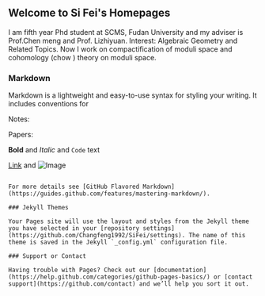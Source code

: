 ## Welcome to Si Fei's  Homepages

I am fifth year Phd student at SCMS, Fudan University and my adviser is Prof.Chen meng and Prof. Lizhiyuan.
Interest: Algebraic Geometry and Related Topics. Now I work on compactification of moduli space and cohomology (chow ) theory on moduli space.


### Markdown

Markdown is a lightweight and easy-to-use syntax for styling your writing. It includes conventions for


Notes:


Papers:

**Bold** and _Italic_ and `Code` text

[Link](url) and ![Image](src)
```

For more details see [GitHub Flavored Markdown](https://guides.github.com/features/mastering-markdown/).

### Jekyll Themes

Your Pages site will use the layout and styles from the Jekyll theme you have selected in your [repository settings](https://github.com/Changfeng1992/SiFei/settings). The name of this theme is saved in the Jekyll `_config.yml` configuration file.

### Support or Contact

Having trouble with Pages? Check out our [documentation](https://help.github.com/categories/github-pages-basics/) or [contact support](https://github.com/contact) and we’ll help you sort it out.
